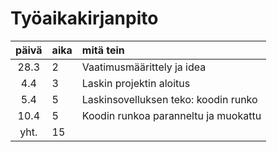 # Työaikakirjanpito
| päivä | aika | mitä tein  |
| :----:|:-----| :-----|
| 28.3  |  2   | Vaatimusmäärittely ja idea |
| 4.4   |  3   | Laskin projektin aloitus |
| 5.4   |  5   | Laskinsovelluksen teko: koodin runko |
| 10.4  |  5   | Koodin runkoa paranneltu ja muokattu |
| yht.  |  15  |



